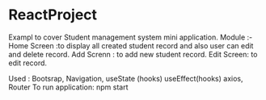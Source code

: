 # ReactProject
Exampl to cover Student management system mini application.
Module :-
Home Screen :to display all created student record and also user can edit and delete record.
Add Screnn : to add new student record.
Edit Screen: to edit record.

Used : 
Bootsrap,
Navigation,
useState (hooks)
useEffect(hooks)
axios,
Router
To run application: npm start


